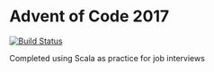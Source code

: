 # Advent of Code 2017

[![Build Status](https://travis-ci.org/kittsville/Advent-of-Code.svg?branch=master)](https://travis-ci.org/kittsville/Advent-of-Code)

Completed using Scala as practice for job interviews
